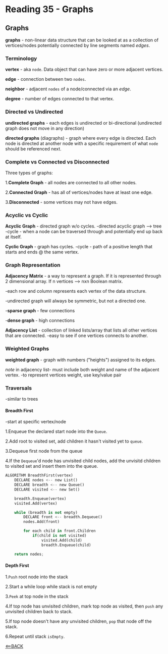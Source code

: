 # Reading 35 - Graphs

## Graphs

**graphs** - non-linear data structure that can be looked at as a collection of vertices/nodes potentially connected by line segments named *edges*.

### Terminology

**vertex** - aka `node`. Data object that can have zero or more adjacent vertices.

**edge** - connection between two `nodes`.

**neighbor** - adjacent `nodes` of a node/connected via an *edge*.

**degree** - number of edges connected to that vertex.

### Directed vs Undirected 

**undirected graphs** - each edges is undirected or bi-directional (undirected graph does not move in any direction)

**directed graphs** (diagraphs) - graph where every edge is directed. Each node is directed at another node with a specific requirement of what `node` should be referenced next.

### Complete vs Connected vs Disconnected

Three types of graphs:

1.**Complete Graph** - all nodes are connected to all other nodes.

2.**Connected Graph** - has all of vertices/nodes have at least one edge.

3.**Disconnected** - some vertices may not have edges.

### Acyclic vs Cyclic

**Acyclic Graph** - directed graph w/o cycles.
-directed acyclic graph --> tree
-cycle - when a node can be traversed through and potentially end up back at itself.

**Cyclic Graph** - graph has cycles.
-cycle - path of a positive length that starts and ends @ the same vertex.

### Graph Representation

**Adjacency Matrix** - a way to represent a graph. If it is represented through 2 dimensional array. If n vertices --> nxn Boolean matrix.

-each row and column represents each vertex of the data structure.

-undirected graph will always be symmetric, but not a directed one.

-**sparse graph** - few connections

-**dense graph** - high connections

**Adjacency List** - collection of linked lists/array that lists all other vertices that are connected.
-easy to see if one vertices connects to another.

### Weighted Graphs

**weighted graph** - graph with numbers ("heights") assigned to its edges.

*note* in adjacency list- must include both weight and name of the adjacent vertex.
-to represent vertices weight, use key/value pair

### Traversals

-similar to trees

#### Breadth First

-start at specific vertex/node

1.Enqueue the declared start node into the `Queue`.

2.Add root to visited set, add children it hasn't visited yet to `queue`.

3.Dequeue first node from the queue

4.If the `Dequeue`'d node has unvisited child nodes, add the unvisitd children to visited set and insert them into the queue.

```python
ALGORITHM BreadthFirst(vertex)
    DECLARE nodes <-- new List()
    DECLARE breadth <-- new Queue()
    DECLARE visited <-- new Set()

    breadth.Enqueue(vertex)
    visited.Add(vertex)

    while (breadth is not empty)
        DECLARE front <-- breadth.Dequeue()
        nodes.Add(front)

        for each child in front.Children
            if(child is not visited)
                visited.Add(child)
                breadth.Enqueue(child)   

    return nodes;
```

#### Depth First

1.`Push` root node into the stack

2.Start a while loop while stack is not empty

3.`Peek` at top node in the stack

4.If top node has unvisited children, mark top node as visited, then `push` any unvisited children back to stack.

5.If top node doesn't have any unvisited children, `pop` that node off the stack.

6.Repeat until stack `isEmpty`.

[<==BACK](README.md)
